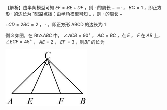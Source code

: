 【解析】由半角模型可知 $\scriptstyle { E F = B E + D F }$ ，则 $\cdot$ 的周长 $-$ ＝$\cdot$ ， $B C = 1$ ，即正方形 $\cdot$ 的边长为 1思路点拨：由半角模型可知 $\_$ ，则 $\cdot$ 的周长 $-$

$+ C D = 2 B C = 2$ ， $\cdot$ ，即正方形 ABCD 的边长为 1

例 3 如图，在 $\mathrm { R t } \triangle A B C$ 中， $\angle A C B = 9 0 ^ { \circ }$ ， $A C { = } B C$ ，点 $E$ ， $F$ 在 $A B$ 上， $\angle E C F { = } 4 5 ^ { \circ }$ ， $A E { = } 2$ ， $E F { = } 3$ ，则$B F$ 的长为

![](<../../qs_image_DB/专题1-1_一网打尽全等三角形模型_·十个模型（解析版）/9b1072fc9e4b66a60a47c2912f812a820c7420557053d5b3713e8cf101951fef.jpg>)

